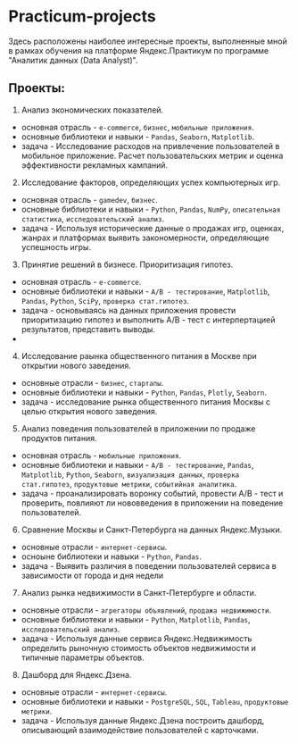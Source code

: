# Practicum-projects

Здесь расположены наиболее интересные проекты, выполненные мной в рамках обучения на платформе Яндекс.Практикум по программе "Аналитик данных (Data Analyst)".

## Проекты:
1. Анализ экономических показателей.
- основная отрасль - `e-commerce`, `бизнес`, `мобильные приложения`.
- основные библиотеки и навыки - `Pandas`, `Seaborn`, `Matplotlib`.
- задача - Исследование расходов на привлечение пользователей в мобильное приложение. Расчет пользовательских метрик и оценка эффективности рекламных кампаний.

2. Исследование факторов, определяющих успех компьютерных игр.
- основная отрасль - `gamedev`, `бизнес`.
- основные библиотеки и навыки - `Python`, `Pandas`, `NumPy`, `описательная статистика`, `исследовательский анализ`.
- задача - Используя исторические данные о продажах игр, оценках, жанрах и платформах выявить закономерности, определяющие успешность игры.

3. Принятие решений в бизнесе. Приоритизация гипотез.
- основная отрасль - `e-commerce`.
- основные библиотеки и навыки - `A/B - тестирование`, `Matplotlib`, `Pandas`, `Python`, `SciPy`, `проверка стат.гипотез`.
- задача - основываясь на данных приложения провести приоритизацию гипотез и выполнить A/B - тест с интерпертацией результатов, представить выводы.
- 
4. Исследование раынка общественного питания в Москве при открытии нового заведения.
- основные отрасли - `бизнес`, `стартапы`.
- основные библиотеки и навыки - `Python`, `Pandas`, `Plotly`, `Seaborn`.
- задача - исследование рынка общественного питания Москвы с целью открытия нового заведения.

5. Анализ поведения пользователей в приложении по продаже продуктов питания.
- основная отрасль - `мобильные приложения`.
- основные библиотеки и навыки - `A/B - тестирование`, `Pandas`, `Matplotlib`, `Python`, `Seaborn`, `визуализация данных`, `проверка стат.гипотез`, `продуктовые метрики`, `событийная аналитика`.
- задача - проанализировать воронку событий, провести A/B - тест и проверить, повлияют ли нововведения в приложении на поведение пользователей.

6. Сравнение Москвы и Санкт-Петербурга на данных Яндекс.Музыки.
- основные отрасли - `интернет-сервисы`.
- осноыне библиотеки и навыки - `Python`, `Pandas`.
- задача - Выявить различия в поведении пользователей сервиса в зависимости от города и дня недели

7. Анализ рынка недвижимости в Санкт-Петербурге и области.
- основные отрасли - `агрегаторы объявлений`, `продажа недвижимости`.
- основные библиотеки и навыки - `Python`, `Matplotlib`, `Pandas`, `исследовательский анализ`.
- задача - Используя данные сервиса Яндекс.Недвижимость определить рыночную стоимость объектов недвижимости и типичные параметры объектов.

8. Дашборд для Яндекс.Дзена.
- основные отрасли - `интернет-сервисы`.
- основные библиотеки и навыки - `PostgreSQL`, `SQL`, `Tableau`, `продуктовые метрики`.
- задача - Используя данные Яндекс.Дзена построить дашборд, описывающий взаимодействие пользователей с карточками.
